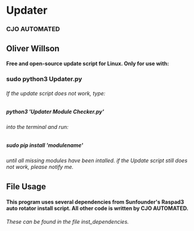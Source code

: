 # Updater
### CJO AUTOMATED
## Oliver Willson

#### Free and open-source update script for Linux. Only for use with:
### sudo python3 Updater.py

###### If the update script does not work, type:
##### python3 'Updater Module Checker.py'
###### into the terminal and run:
##### sudo pip install 'modulename'
###### until all missing modules have been intalled. if the Update script still does not work, please notify me.

## File Usage
#### This program uses several dependencies from Sunfounder's Raspad3 auto rotator install script. All other code is written by CJO AUTOMATED.
###### These can be found in the file inst_dependencies.
